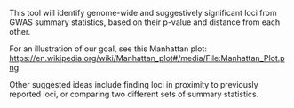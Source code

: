 This tool will identify genome-wide and suggestively significant loci from GWAS summary statistics, based on their p-value and distance from each other.

For an illustration of our goal, see this Manhattan plot: https://en.wikipedia.org/wiki/Manhattan_plot#/media/File:Manhattan_Plot.png

Other suggested ideas include finding loci in proximity to previously reported loci, or comparing two different sets of summary statistics.
